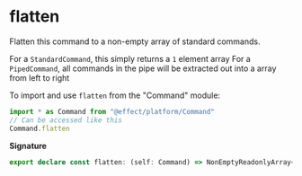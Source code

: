 # flatten

Flatten this command to a non-empty array of standard commands.

For a `StandardCommand`, this simply returns a `1` element array
For a `PipedCommand`, all commands in the pipe will be extracted out into
a array from left to right

To import and use `flatten` from the "Command" module:

```ts
import * as Command from "@effect/platform/Command"
// Can be accessed like this
Command.flatten
```

**Signature**

```ts
export declare const flatten: (self: Command) => NonEmptyReadonlyArray<StandardCommand>
```
